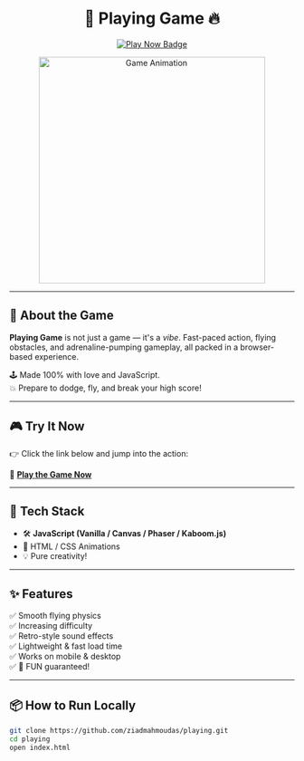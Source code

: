 <h1 align="center">🚀 Playing Game 🔥</h1>

<p align="center">
  <a href="https://ziadmahmoudas.github.io/playing/" target="_blank">
    <img src="https://img.shields.io/badge/Play%20Now-Click%20Here-green?style=for-the-badge&logo=firefox" alt="Play Now Badge"/>
  </a>
</p>

<p align="center">
  <img src="https://media0.giphy.com/media/v1.Y2lkPTc5MGI3NjExN3Y5NXYzYm43aXFibnloanR3NTRnMDduNmJwejI0MG5neDdzODlxcCZlcD12MV9pbnRlcm5hbF9naWZfYnlfaWQmY3Q9Zw/hL9q5k9dk9l0wGd4e0/giphy.gif" width="400" alt="Game Animation"/>
</p>

---

## 🧨 About the Game

**Playing Game** is not just a game — it's a *vibe*. Fast-paced action, flying obstacles, and adrenaline-pumping gameplay, all packed in a browser-based experience.

🕹️ Made 100% with love and JavaScript.  
💥 Prepare to dodge, fly, and break your high score!

---

## 🎮 Try It Now

👉 Click the link below and jump into the action:

🔗 **[Play the Game Now](https://ziadmahmoudas.github.io/playing/)**

---

## 🧪 Tech Stack

- 🛠️ **JavaScript (Vanilla / Canvas / Phaser / Kaboom.js)**
- 🎨 HTML / CSS Animations
- 💡 Pure creativity!

---


## ✨ Features

✅ Smooth flying physics  
✅ Increasing difficulty  
✅ Retro-style sound effects  
✅ Lightweight & fast load time  
✅ Works on mobile & desktop  
✅ 💯 FUN guaranteed!

---

## 📦 How to Run Locally

```bash
git clone https://github.com/ziadmahmoudas/playing.git
cd playing
open index.html
